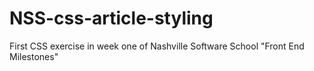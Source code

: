# NSS-css-article-styling
First CSS exercise in week one of Nashville Software School "Front End Milestones"
